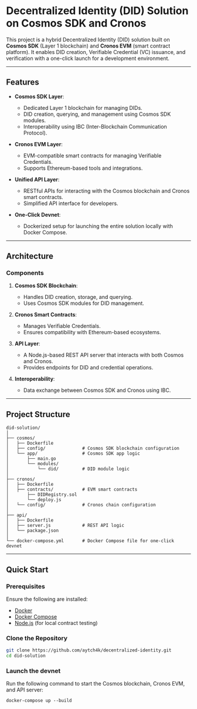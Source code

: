 # **Decentralized Identity (DID) Solution on Cosmos SDK and Cronos**

This project is a hybrid Decentralized Identity (DID) solution built on **Cosmos SDK** (Layer 1 blockchain) and **Cronos EVM** (smart contract platform). It enables DID creation, Verifiable Credential (VC) issuance, and verification with a one-click launch for a development environment.

---

## **Features**

- **Cosmos SDK Layer**:
  - Dedicated Layer 1 blockchain for managing DIDs.
  - DID creation, querying, and management using Cosmos SDK modules.
  - Interoperability using IBC (Inter-Blockchain Communication Protocol).

- **Cronos EVM Layer**:
  - EVM-compatible smart contracts for managing Verifiable Credentials.
  - Supports Ethereum-based tools and integrations.

- **Unified API Layer**:
  - RESTful APIs for interacting with the Cosmos blockchain and Cronos smart contracts.
  - Simplified API interface for developers.

- **One-Click Devnet**:
  - Dockerized setup for launching the entire solution locally with Docker Compose.

---

## **Architecture**

### **Components**

1. **Cosmos SDK Blockchain**:
   - Handles DID creation, storage, and querying.
   - Uses Cosmos SDK modules for DID management.

2. **Cronos Smart Contracts**:
   - Manages Verifiable Credentials.
   - Ensures compatibility with Ethereum-based ecosystems.

3. **API Layer**:
   - A Node.js-based REST API server that interacts with both Cosmos and Cronos.
   - Provides endpoints for DID and credential operations.

4. **Interoperability**:
   - Data exchange between Cosmos SDK and Cronos using IBC.

---

## **Project Structure**

```plaintext
did-solution/
│
├── cosmos/
│   ├── Dockerfile
│   ├── config/              # Cosmos SDK blockchain configuration
│   └── app/                 # Cosmos SDK app logic
│       ├── main.go
│       └── modules/
│           └── did/         # DID module logic
│
├── cronos/
│   ├── Dockerfile
│   ├── contracts/           # EVM smart contracts
│       ├── DIDRegistry.sol
│       └── deploy.js
│   └── config/              # Cronos chain configuration
│
├── api/
│   ├── Dockerfile
│   ├── server.js            # REST API logic
│   └── package.json
│
└── docker-compose.yml       # Docker Compose file for one-click devnet
```
---

## **Quick Start**

### **Prerequisites**

Ensure the following are installed:
- [Docker](https://www.docker.com/)
- [Docker Compose](https://docs.docker.com/compose/)
- [Node.js](https://nodejs.org/) (for local contract testing)

### **Clone the Repository**

```bash
git clone https://github.com/aytch4k/decentralized-identity.git
cd did-solution
```

### **Launch the devnet**
Run the following command to start the Cosmos blockchain, Cronos EVM, and API server:
```
docker-compose up --build
```

